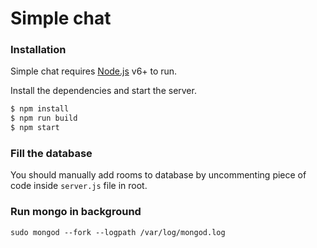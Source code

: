 # Simple chat

### Installation

Simple chat requires [Node.js](https://nodejs.org/) v6+ to run.

Install the dependencies and start the server.

```sh
$ npm install
$ npm run build
$ npm start
```

### Fill the database
You should manually add rooms to database by uncommenting piece of code inside `server.js` file in root.


### Run mongo in background
`sudo mongod --fork --logpath /var/log/mongod.log`
